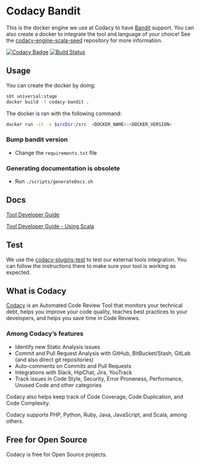 # Codacy Bandit

This is the docker engine we use at Codacy to have [Bandit](https://github.com/PyCQA/bandit) support.
You can also create a docker to integrate the tool and language of your choice!
See the [codacy-engine-scala-seed](https://github.com/codacy/codacy-engine-scala-seed) repository for more information.

[![Codacy Badge](https://api.codacy.com/project/badge/Grade/22833b5348fb4fdf80ea370560648c0b)](https://www.codacy.com/gh/codacy/codacy-bandit?utm_source=github.com&amp;utm_medium=referral&amp;utm_content=codacy/codacy-bandit&amp;utm_campaign=Badge_Grade)
[![Build Status](https://circleci.com/gh/codacy/codacy-bandit.svg?style=shield&circle-token=:circle-token)](https://circleci.com/gh/codacy/codacy-bandit)

## Usage

You can create the docker by doing:

```bash
sbt universal:stage
docker build -t codacy-bandit .
```

The docker is ran with the following command:

```bash
docker run -it -v $srcDir:/src  <DOCKER_NAME>:<DOCKER_VERSION>
```

### Bump bandit version

* Change the `requirements.txt` file

### Generating documentation is obsolete
* Run `./scripts/generateDocs.sh`

## Docs

[Tool Developer Guide](https://support.codacy.com/hc/en-us/articles/207994725-Tool-Developer-Guide)

[Tool Developer Guide - Using Scala](https://support.codacy.com/hc/en-us/articles/207280379-Tool-Developer-Guide-Using-Scala)

## Test

We use the [codacy-plugins-test](https://github.com/codacy/codacy-plugins-test) to test our external tools integration.
You can follow the instructions there to make sure your tool is working as expected.

## What is Codacy

[Codacy](https://www.codacy.com/) is an Automated Code Review Tool that monitors your technical debt, helps you improve your code quality, teaches best practices to your developers, and helps you save time in Code Reviews.

### Among Codacy’s features

- Identify new Static Analysis issues
- Commit and Pull Request Analysis with GitHub, BitBucket/Stash, GitLab (and also direct git repositories)
- Auto-comments on Commits and Pull Requests
- Integrations with Slack, HipChat, Jira, YouTrack
- Track issues in Code Style, Security, Error Proneness, Performance, Unused Code and other categories

Codacy also helps keep track of Code Coverage, Code Duplication, and Code Complexity.

Codacy supports PHP, Python, Ruby, Java, JavaScript, and Scala, among others.

## Free for Open Source

Codacy is free for Open Source projects.
